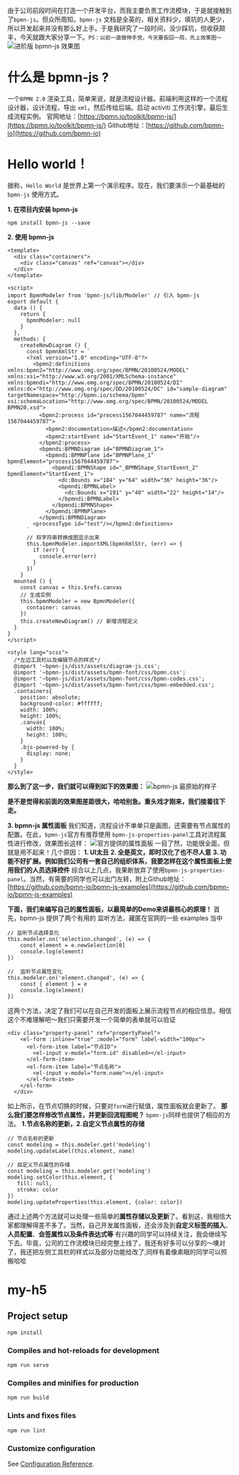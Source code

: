 由于公司前段时间在打造一个开发平台，而我主要负责工作流模块，于是就接触到了`bpmn-js`。但众所周知，`bpmn-js` 文档是全英的，相关资料少，填坑的人更少，所以开发起来并没有那么好上手。于是我研究了一段时间，没少踩坑，但收获颇丰，今天就跟大家分享一下。`PS：以前一直做伸手党，今天要扳回一局，先上效果图～`
![进阶版 bpmn-js 效果图](https://upload-images.jianshu.io/upload_images/6344130-af740b951c13d6fb.jpg?imageMogr2/auto-orient/strip%7CimageView2/2/w/1240)

# 什么是 bpmn-js ?
一个`BPMN 2.0` 渲染工具，简单来说，就是流程设计器。前端利用这样的一个流程设计器，设计流程，导出 `xml`，然后传给后端。启动 activiti 工作流引擎，最后生成流程实例。
官网地址：[https://bpmn.io/toolkit/bpmn-js/](https://bpmn.io/toolkit/bpmn-js/)
Github地址：[https://github.com/bpmn-io](https://github.com/bpmn-io)
# Hello world！
据称，`Hello World` 是世界上第一个演示程序。现在，我们要演示一个最基础的 `bpmn-js` 使用方式。

**1. 在项目内安装 bpmn-js**
```
npm install bpmn-js --save
```
**2. 使用 bpmn-js**
```
<template>
  <div class="containers">
    <div class="canvas" ref="canvas"></div>
  </div>
</template>
```
```
<script>
import BpmnModeler from 'bpmn-js/lib/Modeler' // 引入 bpmn-js
export default {
  data () {
    return {
      bpmnModeler: null
    }
  },
  methods: {
    createNewDiagram () {
      const bpmnXmlStr = `
      <?xml version="1.0" encoding="UTF-8"?>
        <bpmn2:definitions xmlns:bpmn2="http://www.omg.org/spec/BPMN/20100524/MODEL" xmlns:xsi="http://www.w3.org/2001/XMLSchema-instance" xmlns:bpmndi="http://www.omg.org/spec/BPMN/20100524/DI" xmlns:dc="http://www.omg.org/spec/DD/20100524/DC" id="sample-diagram" targetNamespace="http://bpmn.io/schema/bpmn" xsi:schemaLocation="http://www.omg.org/spec/BPMN/20100524/MODEL BPMN20.xsd">
          <bpmn2:process id="process1567044459787" name="流程1567044459787">
            <bpmn2:documentation>描述</bpmn2:documentation>
            <bpmn2:startEvent id="StartEvent_1" name="开始"/>
          </bpmn2:process>
          <bpmndi:BPMNDiagram id="BPMNDiagram_1">
            <bpmndi:BPMNPlane id="BPMNPlane_1" bpmnElement="process1567044459787">
              <bpmndi:BPMNShape id="_BPMNShape_StartEvent_2" bpmnElement="StartEvent_1">
                <dc:Bounds x="184" y="64" width="36" height="36"/>
                <bpmndi:BPMNLabel>
                  <dc:Bounds x="191" y="40" width="22" height="14"/>
                </bpmndi:BPMNLabel>
              </bpmndi:BPMNShape>
            </bpmndi:BPMNPlane>
          </bpmndi:BPMNDiagram>
        <processType id="test"/></bpmn2:definitions>
      `
      // 将字符串转换成图显示出来
      this.bpmnModeler.importXML(bpmnXmlStr, (err) => {
        if (err) {
          console.error(err)
        }
      })
    }
  mounted () {
    const canvas = this.$refs.canvas
    // 生成实例
    this.bpmnModeler = new BpmnModeler({
      container: canvas
    })
    this.createNewDiagram() // 新增流程定义
  }
}
</script>

```
```
<style lang="scss">
  /*左边工具栏以及编辑节点的样式*/
  @import '~bpmn-js/dist/assets/diagram-js.css';
  @import '~bpmn-js/dist/assets/bpmn-font/css/bpmn.css';
  @import '~bpmn-js/dist/assets/bpmn-font/css/bpmn-codes.css';
  @import '~bpmn-js/dist/assets/bpmn-font/css/bpmn-embedded.css';
  .containers{
    position: absolute;
    background-color: #ffffff;
    width: 100%;
    height: 100%;
    .canvas{
      width: 100%;
      height: 100%;
    }
    .bjs-powered-by {
      display: none;
    }
  }
</style>
```
**那么到了这一步，我们就可以得到如下的效果图：**
![ bpmn-js 最原始的样子](https://upload-images.jianshu.io/upload_images/6344130-72bf01d39c8ae29c.jpg?imageMogr2/auto-orient/strip%7CimageView2/2/w/1240)

**是不是觉得和前面的效果图差距很大，哈哈别急。重头戏才刚来，我们接着往下走。**

**3. bpmn-js 属性面板**
我们知道，流程设计不单单只是画图，还需要有节点属性的配置。在此，`bpmn-js`官方有推荐使用 `bpmn-js-properties-panel`工具对流程属性进行修改，效果图长这样：
![官方提供的属性面板](https://upload-images.jianshu.io/upload_images/6344130-70bfa05bef415532.jpg?imageMogr2/auto-orient/strip%7CimageView2/2/w/1240)
一目了然，功能很全面，但就是用不起来！几个原因：
**1. UI太丑**
**2. 全是英文，即时汉化了也不尽人意**
**3. 功能不好扩展。例如我们公司有一套自己的组织体系，我要怎样在这个属性面板上使用我们的人员选择控件**
综合以上几点，我果断放弃了使用`bpmn-js-properties-panel`。当然，有需要的同学也可以出门左转，附上Github地址：[https://github.com/bpmn-io/bpmn-js-examples](https://github.com/bpmn-io/bpmn-js-examples)

**下面，我们来编写自己的属性面板，以最简单的Demo来讲最核心的原理！**
首先，bpmn-js 提供了两个有用的 监听方法，藏匿在官网的一些 examples 当中
```
// 监听节点选择变化
this.modeler.on('selection.changed', (e) => {
    const element = e.newSelection[0]
    console.log(element) 
})
```
```
//  监听节点属性变化
this.modeler.on('element.changed', (e) => {
    const { element } = e
    console.log(element) 
})
```
这两个方法，决定了我们可以在自己开发的面板上展示流程节点的相应信息。相信这个不难理解吧～我们只需要开发一个简单的表单就可以验证
```
<div class="property-panel" ref="propertyPanel">
    <el-form :inline="true" :model="form" label-width="100px">
      <el-form-item label="节点ID">
        <el-input v-model="form.id" disabled></el-input>
      </el-form-item>
      <el-form-item label="节点名称">
        <el-input v-model="form.name"></el-input>
      </el-form-item>
    </el-form>
  </div>
```
如上所示，在节点切换的时候，只要对`form`进行赋值，属性面板就会更新了。
**那么我们要怎样修改节点属性，并更新回流程图呢？**
`bpmn-js`同样也提供了相应的方法。
**1.节点名称的更新，2.自定义节点属性的存储**
```
// 节点名称的更新
const modeling = this.modeler.get('modeling')
modeling.updateLabel(this.element, name)
```
```
// 自定义节点属性的存储
const modeling = this.modeler.get('modeling')
modeling.setColor(this.element, {
   fill: null,
   stroke: color
})
modeling.updateProperties(this.element, {color: color})
```
通过上述两个方法就可以处理一些简单的**属性存储以及更新**了。看到这，我相信大家都理解得差不多了。当然，自己开发属性面板，还会涉及到**自定义标签的插入**、**人员配置**、**会签属性以及条件表达式等**
有兴趣的同学可以持续关注，我会继续写下去。毕竟，公司的工作流模块已经完整上线了，我还有好多可以分享的～噢对了，我还把左侧工具栏的样式以及部分功能给改了,同样有着像素眼的同学可以照搬哈哈


# my-h5

## Project setup
```
npm install
```

### Compiles and hot-reloads for development
```
npm run serve
```

### Compiles and minifies for production
```
npm run build
```

### Lints and fixes files
```
npm run lint
```

### Customize configuration
See [Configuration Reference](https://cli.vuejs.org/config/).
